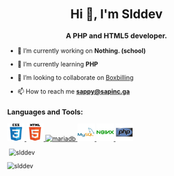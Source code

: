 <h1 align="center">Hi 👋, I'm Slddev</h1>
<h3 align="center">A PHP and HTML5 developer.</h3>

- 🔭 I’m currently working on **Nothing. (school)**

- 🌱 I’m currently learning **PHP**

- 👯 I’m looking to collaborate on [Boxbilling](https://github.com/boxbilling/boxbilling)

- 📫 How to reach me **sappy@sapinc.ga**


<h3 align="left">Languages and Tools:</h3>
<p align="left"> <a href="https://www.w3schools.com/css/" target="_blank"> <img src="https://raw.githubusercontent.com/devicons/devicon/master/icons/css3/css3-original-wordmark.svg" alt="css3" width="40" height="40"/> </a> <a href="https://www.w3.org/html/" target="_blank"> <img src="https://raw.githubusercontent.com/devicons/devicon/master/icons/html5/html5-original-wordmark.svg" alt="html5" width="40" height="40"/> </a> <a href="https://mariadb.org/" target="_blank"> <img src="https://www.vectorlogo.zone/logos/mariadb/mariadb-icon.svg" alt="mariadb" width="40" height="40"/> </a> <a href="https://www.mysql.com/" target="_blank"> <img src="https://raw.githubusercontent.com/devicons/devicon/master/icons/mysql/mysql-original-wordmark.svg" alt="mysql" width="40" height="40"/> </a> <a href="https://www.nginx.com" target="_blank"> <img src="https://raw.githubusercontent.com/devicons/devicon/master/icons/nginx/nginx-original.svg" alt="nginx" width="40" height="40"/> </a> <a href="https://www.php.net" target="_blank"> <img src="https://raw.githubusercontent.com/devicons/devicon/master/icons/php/php-original.svg" alt="php" width="40" height="40"/> </a> </p>

<p>&nbsp;<img align="center" src="https://github-readme-stats.vercel.app/api?username=slddev&show_icons=true&theme=synthwave&locale=en" alt="slddev" /></p>

<p><img align="left" src="https://github-readme-stats.vercel.app/api/top-langs?username=slddev&show_icons=true&theme=synthwave&locale=en&layout=compact" alt="slddev" /></p>
